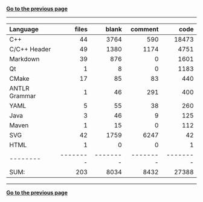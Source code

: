 [**Go to the previous page**](../../README.md)

----

Language|files|blank|comment|code
:-------|-------:|-------:|-------:|-------:
C++|44|3764|590|18473
C/C++ Header|49|1380|1174|4751
Markdown|39|876|0|1601
Qt|1|8|0|1183
CMake|17|85|83|440
ANTLR Grammar|1|46|291|400
YAML|5|55|38|260
Java|3|46|9|125
Maven|1|15|0|112
SVG|42|1759|6247|42
HTML|1|0|0|1
--------|--------|--------|--------|--------
SUM:|203|8034|8432|27388

----


[**Go to the previous page**](../../README.md)
